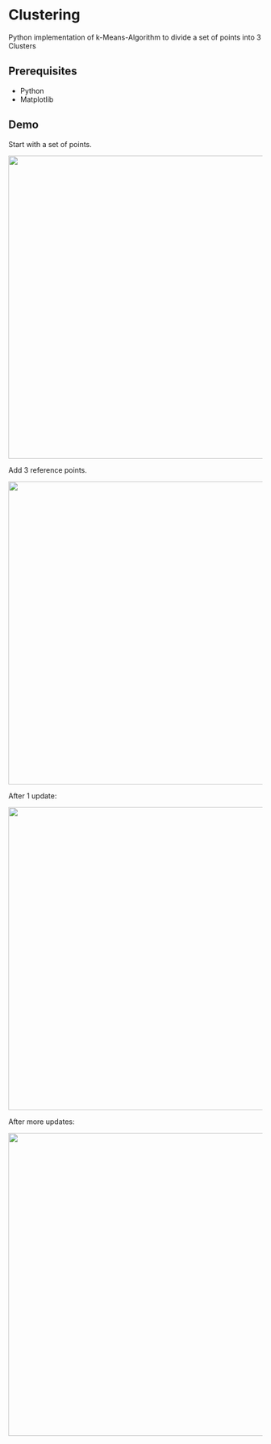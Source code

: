 # Clustering

Python implementation of k-Means-Algorithm to divide a set of points into 3 Clusters

## Prerequisites
* Python
* Matplotlib

## Demo

Start with a set of points.

<img src="/screenshots/Capture1.PNG" width="600">

Add 3 reference points.

<img src="/screenshots/Capture2.PNG" width="600">

After 1 update:

<img src="/screenshots/Capture3.PNG" width="600">

After more updates:

<img src="/screenshots/Capture4.PNG" width="600">

